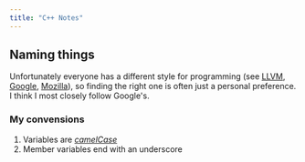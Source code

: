 ```yaml
---
title: "C++ Notes"
---
```


## Naming things

Unfortunately everyone has a different style for programming (see
[LLVM][llvm-style], [Google][google-style], [Mozilla][mozilla-style]), so
finding the right one is often just a personal preference. I think I most
closely follow Google's.

[llvm-style]: llvm.org/docs/CodingStandards.html
[google-style]: https://google.github.io/styleguide/cppguide.html
[mozilla-style]: https://developer.mozilla.org/en-US/docs/Mozilla/Developer_guide/Coding_Style

<!--
   -Naming conventions for things like member variables can be very personal, almost
   -dogmatic, but for good reason. Names are important, in life just as in
   -programming. Being able to refer to different "things" easily and meaningfully
   -is one of the very first steps in creating source-code that we as mere mortals
   -can easily comprehend and share with one-another (or review by ourselves
   -sometime down the line). So I think having a consistent dogma for creating
   -meaningful and useful variables names is as good a religion as any to follow.
   -
   -Two justification for having such naming conventions:
   -
   -1. Visible distinction between public members and private members
   -2. Able to declare accessor function with the same name as the member *minus*
   -   the prefix (e.g. `int a()`, `void a(int)` as getters and setters to a member
   -   named `int m_a`). No need for `getThis` or `setThat`.
   -
   -(I thought [this post][link] also had some good suggestions, but my particular
   -style differs quite a bit)
   -->

### My convensions

1. Variables are [*camelCase*](https://en.wikipedia.org/wiki/Camel_case)
1. Member variables end with an underscore

<!--
   -*Here's an example of how I do my naming:*
   -
   -{% highlight c++ %}
   -class A
   -{
   -  public:
   -    A(const int& a = 0) :
   -      m_a{a}
   -    {}
   -
   -    int a() const
   -    { return m_a; }
   -
   -    void a(const int& a)
   -    { m_a = a; }
   -
   -    static int h()
   -    { return s_h; }
   -
   -    static void h(const int& h)
   -    { s_h = h; }
   -
   -    static int ZERO()
   -    { return s_ZERO; }
   -
   -  private:
   -    // Non-static members have 'm_'
   -    int m_a;
   -
   -    // Static members have 's_'
   -    static int s_h;
   -
   -    // Const things are all caps (except the prefix)
   -    static const int s_ZERO;
   -};
   -
   -int A::s_h = 4;
   -
   -const int A::s_ZERO = 0;
   -
   -{% endhighlight %}
   -->

[link]: http://stackoverflow.com/a/1229360
